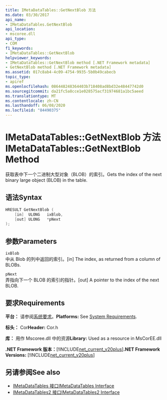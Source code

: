 ```yaml
---
title: IMetaDataTables::GetNextBlob 方法
ms.date: 03/30/2017
api_name:
- IMetaDataTables.GetNextBlob
api_location:
- mscoree.dll
api_type:
- COM
f1_keywords:
- IMetaDataTables::GetNextBlob
helpviewer_keywords:
- IMetaDataTables::GetNextBlob method [.NET Framework metadata]
- GetNextBlob method [.NET Framework metadata]
ms.assetid: 017c8ab4-4c09-4754-9935-5b0b49cabecb
topic_type:
- apiref
ms.openlocfilehash: 086448248364403b718408ad8bd32e48447742d0
ms.sourcegitcommit: da21fc5a8cce1e028575acf31974681a1bc5aeed
ms.translationtype: MT
ms.contentlocale: zh-CN
ms.lasthandoff: 06/08/2020
ms.locfileid: "84490375"
---
```

# <a name="imetadatatablesgetnextblob-method"></a><span data-ttu-id="1fc91-102">IMetaDataTables::GetNextBlob 方法</span><span class="sxs-lookup"><span data-stu-id="1fc91-102">IMetaDataTables::GetNextBlob Method</span></span>
<span data-ttu-id="1fc91-103">获取表中下一个二进制大型对象（BLOB）的索引。</span><span class="sxs-lookup"><span data-stu-id="1fc91-103">Gets the index of the next binary large object (BLOB) in the table.</span></span>  
  
## <a name="syntax"></a><span data-ttu-id="1fc91-104">语法</span><span class="sxs-lookup"><span data-stu-id="1fc91-104">Syntax</span></span>  
  
```cpp  
HRESULT GetNextBlob (  
    [in]  ULONG   ixBlob,  
    [out] ULONG   *pNext  
);  
```  
  
## <a name="parameters"></a><span data-ttu-id="1fc91-105">参数</span><span class="sxs-lookup"><span data-stu-id="1fc91-105">Parameters</span></span>  
 `ixBlob`  
 <span data-ttu-id="1fc91-106">中从 Blob 的列中返回的索引。</span><span class="sxs-lookup"><span data-stu-id="1fc91-106">[in] The index, as returned from a column of BLOBs.</span></span>  
  
 `pNext`  
 <span data-ttu-id="1fc91-107">弄指向下一个 BLOB 的索引的指针。</span><span class="sxs-lookup"><span data-stu-id="1fc91-107">[out] A pointer to the index of the next BLOB.</span></span>  
  
## <a name="requirements"></a><span data-ttu-id="1fc91-108">要求</span><span class="sxs-lookup"><span data-stu-id="1fc91-108">Requirements</span></span>  
 <span data-ttu-id="1fc91-109">**平台：** 请参阅[系统要求](../../get-started/system-requirements.md)。</span><span class="sxs-lookup"><span data-stu-id="1fc91-109">**Platforms:** See [System Requirements](../../get-started/system-requirements.md).</span></span>  
  
 <span data-ttu-id="1fc91-110">**标头：** Cor</span><span class="sxs-lookup"><span data-stu-id="1fc91-110">**Header:** Cor.h</span></span>  
  
 <span data-ttu-id="1fc91-111">**库：** 用作 Mscoree.dll 中的资源</span><span class="sxs-lookup"><span data-stu-id="1fc91-111">**Library:** Used as a resource in MsCorEE.dll</span></span>  
  
 <span data-ttu-id="1fc91-112">**.NET Framework 版本：**[!INCLUDE[net_current_v20plus](../../../../includes/net-current-v20plus-md.md)]</span><span class="sxs-lookup"><span data-stu-id="1fc91-112">**.NET Framework Versions:** [!INCLUDE[net_current_v20plus](../../../../includes/net-current-v20plus-md.md)]</span></span>  
  
## <a name="see-also"></a><span data-ttu-id="1fc91-113">另请参阅</span><span class="sxs-lookup"><span data-stu-id="1fc91-113">See also</span></span>

- [<span data-ttu-id="1fc91-114">IMetaDataTables 接口</span><span class="sxs-lookup"><span data-stu-id="1fc91-114">IMetaDataTables Interface</span></span>](imetadatatables-interface.md)
- [<span data-ttu-id="1fc91-115">IMetaDataTables2 接口</span><span class="sxs-lookup"><span data-stu-id="1fc91-115">IMetaDataTables2 Interface</span></span>](imetadatatables2-interface.md)

